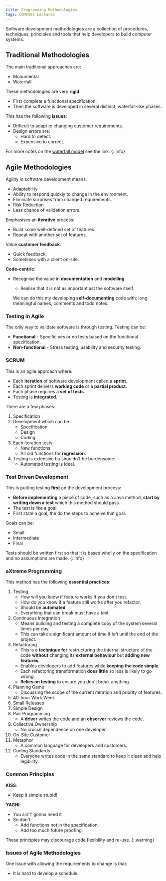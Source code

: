 ```yaml
---
title: Programming Methodologies
tags: COMP285 Lectures
---
```

Software development methodologies are a collection of procedures, techniques, principles and tools that help developers to build computer systems. 

## Traditional Methodologies
The main traditional approaches are:

* Monumental
* Waterfall

These methodologies are very **rigid**:

* First complete a functional specification.
* Then the software is developed in several distinct, waterfall-like phases. 

This has the following **issues**:

* Difficult to adapt to changing customer requirements.
* Design errors are:
	* Hard to detect.
	* Expensive to correct.
	
For more notes on the [waterfall model]({{site.baseurl}}/lectures/2021/09/28/1.html#waterfall-model) see the link.
{:.info}

## Agile Methodologies
Agility in software development means:

* Adaptability
* Ability to respond quickly to change in the environment.
* Eliminate surprises from changed requirements.
* Risk Reduction
* Less chance of validation errors.

Emphasises an **iterative** process:

* Build some well-defined set of features.
* Repeat with another set of features.

Value **customer feedback**:

* Quick feedback.
* Sometimes with a client on-site.

**Code-centric**:

* Recognise the value in **documentation** and **modelling**.
	* Realise that it is not as important ast the software itself.
	
	We can do this my developing **self-documenting** code with; long meaningful names, comments and todo notes.
	
### Testing in Agile
The only way to validate software is through testing. Testing can be:

* **Functional** - Specific yes or no tests based on the functional specification.
* **Non-functional** - Stress testing, usability and security testing.

### SCRUM
This is an agile approach where:

* Each **iteration** of software development called a **sprint**.
* Each sprint delivers **working code** or a **partial product**. 
* Each phase requires a **set of tests**.
* Testing is **integrated**.

There are a few phases:

1. Specification
1. Development which can be:
	* Specification
	* Design
	* Coding
1. Each iteration tests:
	* New functions
	* All old functions for **regression**.
1. Testing is extensive bu shouldn't be burdensome:
	* Automated testing is ideal.
	
### Test Driven Development
This is putting testing **first** on the development process:

* **Before implementing** a piece of code, such as a Java method, **start by writing down a test** which this method should pass.
* The test is like a goal.
* First state a goal, the do the steps to acheive that goal.

Goals can be:

* Small
* Intermediate
* Final

Tests should be written first so that it is based wholly on the specification and no assumptions are made.
{:.info}

### eXtreme Programming
This method has the following **essential practices**:

1. Testing
	* How will you know if feature works if you don't test.
	* How do you know if a feature still works after you refactor.
	* Should be **automated**.
	* Everything that can break must have a test.
1. Continuous Integration
	* Means building and testing a complete copy of the system several times per day.
	* This can take a significant amount of time if left until the end of the project.
1. Refactoring
	* This is a **technique for** restructuring the internal structure of the code **without** changing its **external behaviour** but **adding new features**.
	* Enables developers to add features while **keeping the code simple**.
	* Each refactoring transformation **does little** so less is likely to go wrong.
	* **Relies on testing** to ensure you don't break anything.
1. Planning Game
	* Discussing the scope of the current iteration and priority of features.
1. 40-hour Work Week
1. Small Releases
1. Simple Design
1. Pair Programming
	* A **driver** writes the code and an **observer** reviews the code.
1. Collective Ownership
	* No crucial dependence on one developer.
1. On-Site Customer
1. Metaphor
	* A common language for developers and customers.
1. Coding Standards
	* Everyone writes code in the same standard to keep it clean and help legibility. 
	
### Common Principles

**KISS**:

* Keep it simple stupid!

**YAGNI**:

* You ain't' gonna need it
* So don't:
	* Add functions not in the specification.
	* Add too much future proofing.
	
These principles may discourage code flexibility and re-use.
{:.warning}

### Issues of Agile Methodologies
One issue with allowing the requirements to change is that:

* It is hard to develop a schedule.
